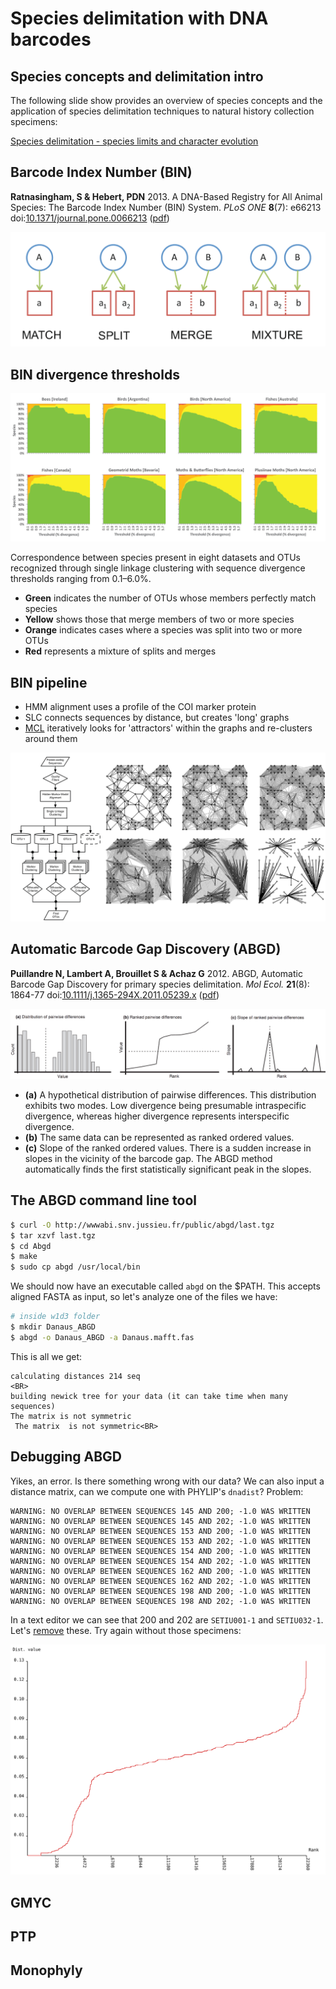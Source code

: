 Species delimitation with DNA barcodes
======================================

Species concepts and delimitation intro
---------------------------------------

The following slide show provides an overview of species concepts and the application
of species delimitation techniques to natural history collection specimens: 

[Species delimitation - species limits and character evolution](https://www.slideshare.net/rvosa/species-delimitation-species-limits-and-character-evolution)

Barcode Index Number (BIN)
--------------------------

**Ratnasingham, S & Hebert, PDN** 2013. A DNA-Based Registry for All Animal Species: The 
Barcode Index Number (BIN) System. _PLoS ONE_ **8**(7): e66213
doi:[10.1371/journal.pone.0066213](https://doi.org/10.1371/journal.pone.0066213)
([pdf](BIN.pdf))

![](BIN_splitmerge.png)

BIN divergence thresholds
-------------------------

![](BIN_divergence.png)

Correspondence between species present in eight datasets and OTUs recognized 
through single linkage clustering with sequence divergence thresholds ranging from 
0.1–6.0%. 

- **Green** indicates the number of OTUs whose members perfectly match species
- **Yellow** shows those that merge members of two or more species
- **Orange** indicates cases where a species was split into two or more OTUs
- **Red** represents a mixture of splits and merges

BIN pipeline
------------

- HMM alignment uses a profile of the COI marker protein
- SLC connects sequences by distance, but creates 'long' graphs
- [MCL](MCL.pdf) iteratively looks for 'attractors' within the graphs and re-clusters 
  around them

![](BIN_pipelineMCL.png)

Automatic Barcode Gap Discovery (ABGD)
--------------------------------------

**Puillandre N, Lambert A, Brouillet S & Achaz G** 2012. ABGD, Automatic Barcode Gap 
Discovery for primary species delimitation. _Mol Ecol._ **21**(8): 1864-77
doi:[10.1111/j.1365-294X.2011.05239.x](http://doi.org/10.1111/j.1365-294X.2011.05239.x)
([pdf](ABGD.pdf))

![](ABGD.png)

- **(a)** A hypothetical distribution of pairwise differences. This distribution exhibits 
  two modes. Low divergence being presumable intraspecific divergence, whereas higher
  divergence represents interspecific divergence. 
- **(b)** The same data can be represented as ranked ordered values. 
- **(c)** Slope of the ranked ordered values. There is a sudden increase in slopes in the 
  vicinity of the barcode gap. The ABGD method automatically finds the first statistically 
  significant peak in the slopes.
  
The ABGD command line tool
--------------------------

```bash
$ curl -O http://wwwabi.snv.jussieu.fr/public/abgd/last.tgz
$ tar xzvf last.tgz
$ cd Abgd
$ make
$ sudo cp abgd /usr/local/bin
```

We should now have an executable called `abgd` on the $PATH. This accepts
aligned FASTA as input, so let's analyze one of the files we have:

```bash
# inside w1d3 folder
$ mkdir Danaus_ABGD
$ abgd -o Danaus_ABGD -a Danaus.mafft.fas
```

This is all we get:

```
calculating distances 214 seq
<BR>
building newick tree for your data (it can take time when many sequences)
The matrix is not symmetric
 The matrix  is not symmetric<BR>
```

Debugging ABGD
--------------

Yikes, an error. Is there something wrong with our data? We can also input a distance
matrix, can we compute one with PHYLIP's `dnadist`? Problem:

```
WARNING: NO OVERLAP BETWEEN SEQUENCES 145 AND 200; -1.0 WAS WRITTEN
WARNING: NO OVERLAP BETWEEN SEQUENCES 145 AND 202; -1.0 WAS WRITTEN
WARNING: NO OVERLAP BETWEEN SEQUENCES 153 AND 200; -1.0 WAS WRITTEN
WARNING: NO OVERLAP BETWEEN SEQUENCES 153 AND 202; -1.0 WAS WRITTEN
WARNING: NO OVERLAP BETWEEN SEQUENCES 154 AND 200; -1.0 WAS WRITTEN
WARNING: NO OVERLAP BETWEEN SEQUENCES 154 AND 202; -1.0 WAS WRITTEN
WARNING: NO OVERLAP BETWEEN SEQUENCES 162 AND 200; -1.0 WAS WRITTEN
WARNING: NO OVERLAP BETWEEN SEQUENCES 162 AND 202; -1.0 WAS WRITTEN
WARNING: NO OVERLAP BETWEEN SEQUENCES 198 AND 200; -1.0 WAS WRITTEN
WARNING: NO OVERLAP BETWEEN SEQUENCES 198 AND 202; -1.0 WAS WRITTEN
```

In a text editor we can see that 200 and 202 are `SETIU001-1` and `SETIU032-1`.
Let's [remove](https://github.com/naturalis/mebioda/commit/681e9750b32612b59b2953a6b3a042f6c2ee47f0?diff=unified)
these. Try again without those specimens:

![](Danaus_ABGD/Danaus.rank.svg)

GMYC
----

PTP
---

Monophyly
---------
